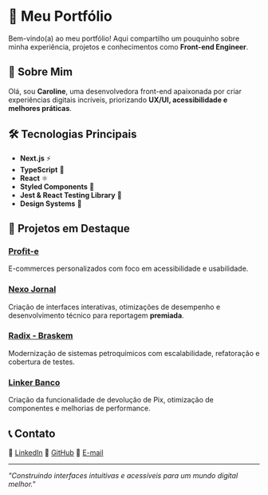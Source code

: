 # 🚀 Meu Portfólio

Bem-vindo(a) ao meu portfólio! Aqui compartilho um pouquinho sobre minha experiência, projetos e conhecimentos como **Front-end Engineer**.

## 🎨 Sobre Mim

Olá, sou **Caroline**, uma desenvolvedora front-end apaixonada por criar experiências digitais incríveis, priorizando **UX/UI, acessibilidade e melhores práticas**.

## 🛠️ Tecnologias Principais

- **Next.js** ⚡
- **TypeScript** 🦕
- **React** ⚛️
- **Styled Components** 💅
- **Jest & React Testing Library** 🧪
- **Design Systems** 🎨

## 📂 Projetos em Destaque

### [Profit-e](#)
E-commerces personalizados com foco em acessibilidade e usabilidade.

### [Nexo Jornal](https://ijf.org.br/o-que-e-de-onde-veio-e-para-onde-vai-o-sus/?utm_source=chatgpt.com)
Criação de interfaces interativas, otimizações de desempenho e desenvolvimento técnico para reportagem **premiada**.

### [Radix - Braskem](#)
Modernização de sistemas petroquímicos com escalabilidade, refatoração e cobertura de testes.

### [Linker Banco](#)
Criação da funcionalidade de devolução de Pix, otimização de componentes e melhorias de performance.

## 📞 Contato

💼 [LinkedIn](https://www.linkedin.com/in/caroline-lopes/)
🐙 [GitHub](https://github.com/krollopes/)
📧 [E-mail](mailto:carolinelopes836@gmail.com)

---

_"Construindo interfaces intuitivas e acessíveis para um mundo digital melhor."_

